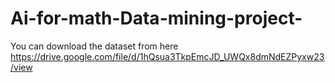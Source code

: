 # Ai-for-math-Data-mining-project-
You can download the dataset from here https://drive.google.com/file/d/1hQsua3TkpEmcJD_UWQx8dmNdEZPyxw23/view
